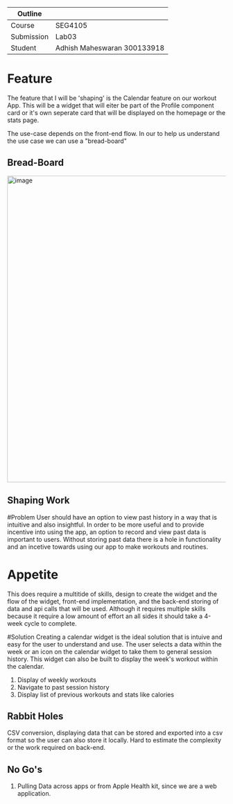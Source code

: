| Outline    |                             |
| ---------- | --------------------------- |
| Course     | SEG4105                     |
| Submission | Lab03                       |
| Student    | Adhish Maheswaran 300133918 |

# Feature

The feature that I will be 'shaping' is the Calendar feature on our workout App. This will be a widget that will eiter be part of the Profile component card or it's own seperate card that will be displayed on the homepage or the stats page.

The use-case depends on the front-end flow. In our to help us understand the use case we can use a "bread-board"

## Bread-Board

<img width="707" alt="image" src="https://github.com/adhish2001/seg4105_playground/assets/36574103/498c24ca-0955-4c29-bf6f-f9585f2ba094">


## Shaping Work

#Problem
User should have an option to view past history in a way that is intuitive and also insightful. In order to be more useful and to provide incentive into using the app, an option to record and view past data is important to users. Without storing past data there is a hole in functionality and an incetive towards using our app to make workouts and routines.

# Appetite

This does require a multitide of skills, design to create the widget and the flow of the widget, front-end implementation, and the back-end storing of data and api calls that will be used. Although it requires multiple skills because it require a low amount of effort an all sides it should take a 4-week cycle to complete.

#Solution
Creating a calendar widget is the ideal solution that is intuive and easy for the user to understand and use. The user selects a data within the week or an icon on the calendar widget to take them to general session history. This widget can also be built to display the week's workout within the calendar.

1. Display of weekly workouts
2. Navigate to past session history
3. Display list of previous workouts and stats like calories

## Rabbit Holes

CSV conversion, displaying data that can be stored and exported into a csv format so the user can also store it locally. Hard to estimate the complexity or the work required on back-end.

## No Go's

1. Pulling Data across apps or from Apple Health kit, since we are a web application.
